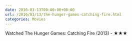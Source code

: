 ```yaml
---
date: 2016-03-13T00:00:00+00:00
url: /2016/03/13/the-hunger-games-catching-fire.html
categories: Movies
---
```

Watched The Hunger Games: Catching Fire (2013) - ★★★




